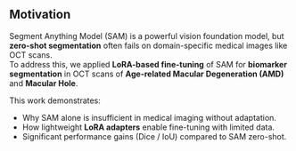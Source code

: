 ## Motivation

Segment Anything Model (SAM) is a powerful vision foundation model, but **zero-shot segmentation** often fails on domain-specific medical images like OCT scans.  
To address this, we applied **LoRA-based fine-tuning** of SAM for **biomarker segmentation** in OCT scans of **Age-related Macular Degeneration (AMD)** and **Macular Hole**.  

This work demonstrates:
- Why SAM alone is insufficient in medical imaging without adaptation.  
- How lightweight **LoRA adapters** enable fine-tuning with limited data.  
- Significant performance gains (Dice / IoU) compared to SAM zero-shot.
